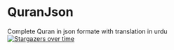 # QuranJson
Complete Quran in json formate with translation in urdu
[![Stargazers over time](https://starchart.cc/Jinxiansen/SwiftUI.svg)](https://starchart.cc/Jinxiansen/SwiftUI)
